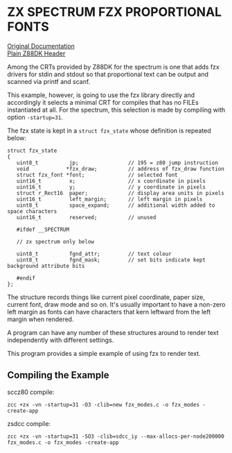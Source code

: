 # ZX SPECTRUM FZX PROPORTIONAL FONTS

[Original Documentation](https://github.com/z88dk/z88dk/tree/master/libsrc/_DEVELOPMENT/font/fzx)  
[Plain Z88DK Header](https://github.com/z88dk/z88dk/blob/master/include/_DEVELOPMENT/clang/font/fzx.h)

Among the CRTs provided by Z88DK for the spectrum is one that adds fzx drivers for stdin and stdout so that proportional text can be output and scanned via printf and scanf.

This example, however, is going to use the fzx library directly and accordingly it selects a minimal CRT for compiles that has no FILEs instantiated at all.  For the spectrum, this selection is made by compiling with option `-startup=31`.

The fzx state is kept in a `struct fzx_state` whose definition is repeated below:

```
struct fzx_state
{
   uint8_t          jp;                // 195 = z80 jump instruction
   void            *fzx_draw;          // address of fzx_draw function
   struct fzx_font *font;              // selected font
   uint16_t         x;                 // x coordinate in pixels
   uint16_t         y;                 // y coordinate in pixels
   struct r_Rect16  paper;             // display area units in pixels
   uint16_t         left_margin;       // left margin in pixels
   uint8_t          space_expand;      // additional width added to space characters
   uint16_t         reserved;          // unused
   
   #ifdef __SPECTRUM
   
   // zx spectrum only below
   
   uint8_t          fgnd_attr;         // text colour
   uint8_t          fgnd_mask;         // set bits indicate kept background attribute bits

   #endif
};
```

The structure records things like current pixel coordinate, paper size, current font, draw mode and so on.  It's usually important to have a non-zero left margin as fonts can have characters that kern leftward from the left margin when rendered.

A program can have any number of these structures around to render text independently with different settings.

This program provides a simple example of using fzx to render text.

## Compiling the Example

sccz80 compile:
```
zcc +zx -vn -startup=31 -O3 -clib=new fzx_modes.c -o fzx_modes -create-app
```
zsdcc compile:
```
zcc +zx -vn -startup=31 -SO3 -clib=sdcc_iy --max-allocs-per-node200000 fzx_modes.c -o fzx_modes -create-app
```
